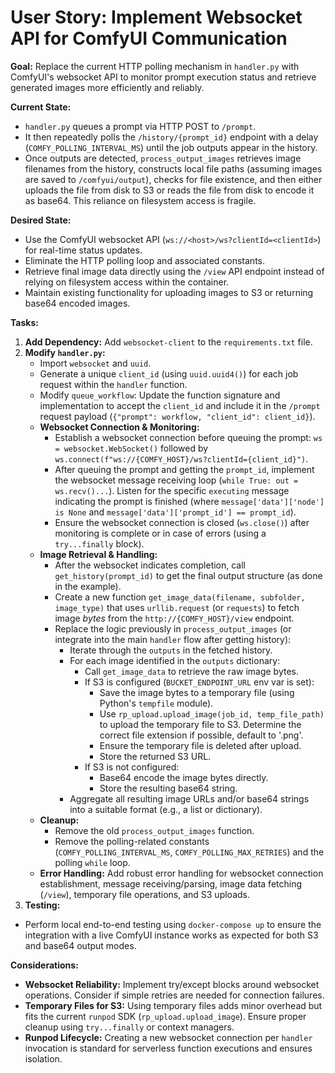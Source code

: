 # User Story: Implement Websocket API for ComfyUI Communication

**Goal:** Replace the current HTTP polling mechanism in `handler.py` with ComfyUI's websocket API to monitor prompt execution status and retrieve generated images more efficiently and reliably.

**Current State:**

- `handler.py` queues a prompt via HTTP POST to `/prompt`.
- It then repeatedly polls the `/history/{prompt_id}` endpoint with a delay (`COMFY_POLLING_INTERVAL_MS`) until the job outputs appear in the history.
- Once outputs are detected, `process_output_images` retrieves image filenames from the history, constructs local file paths (assuming images are saved to `/comfyui/output`), checks for file existence, and then either uploads the file from disk to S3 or reads the file from disk to encode it as base64. This reliance on filesystem access is fragile.

**Desired State:**

- Use the ComfyUI websocket API (`ws://<host>/ws?clientId=<clientId>`) for real-time status updates.
- Eliminate the HTTP polling loop and associated constants.
- Retrieve final image data directly using the `/view` API endpoint instead of relying on filesystem access within the container.
- Maintain existing functionality for uploading images to S3 or returning base64 encoded images.

**Tasks:**

1.  **Add Dependency:** Add `websocket-client` to the `requirements.txt` file.
2.  **Modify `handler.py`:**
    - Import `websocket` and `uuid`.
    - Generate a unique `client_id` (using `uuid.uuid4()`) for each job request within the `handler` function.
    - Modify `queue_workflow`: Update the function signature and implementation to accept the `client_id` and include it in the `/prompt` request payload (`{"prompt": workflow, "client_id": client_id}`).
    - **Websocket Connection & Monitoring:**
      - Establish a websocket connection before queuing the prompt: `ws = websocket.WebSocket()` followed by `ws.connect(f"ws://{COMFY_HOST}/ws?clientId={client_id}")`.
      - After queuing the prompt and getting the `prompt_id`, implement the websocket message receiving loop (`while True: out = ws.recv()...`). Listen for the specific `executing` message indicating the prompt is finished (where `message['data']['node'] is None` and `message['data']['prompt_id'] == prompt_id`).
      - Ensure the websocket connection is closed (`ws.close()`) after monitoring is complete or in case of errors (using a `try...finally` block).
    - **Image Retrieval & Handling:**
      - After the websocket indicates completion, call `get_history(prompt_id)` to get the final output structure (as done in the example).
      - Create a new function `get_image_data(filename, subfolder, image_type)` that uses `urllib.request` (or `requests`) to fetch image _bytes_ from the `http://{COMFY_HOST}/view` endpoint.
      - Replace the logic previously in `process_output_images` (or integrate into the main `handler` flow after getting history):
        - Iterate through the `outputs` in the fetched history.
        - For each image identified in the `outputs` dictionary:
          - Call `get_image_data` to retrieve the raw image bytes.
          - If S3 is configured (`BUCKET_ENDPOINT_URL` env var is set):
            - Save the image bytes to a temporary file (using Python's `tempfile` module).
            - Use `rp_upload.upload_image(job_id, temp_file_path)` to upload the temporary file to S3. Determine the correct file extension if possible, default to '.png'.
            - Ensure the temporary file is deleted after upload.
            - Store the returned S3 URL.
          - If S3 is not configured:
            - Base64 encode the image bytes directly.
            - Store the resulting base64 string.
        - Aggregate all resulting image URLs and/or base64 strings into a suitable format (e.g., a list or dictionary).
    - **Cleanup:**
      - Remove the old `process_output_images` function.
      - Remove the polling-related constants (`COMFY_POLLING_INTERVAL_MS`, `COMFY_POLLING_MAX_RETRIES`) and the polling `while` loop.
    - **Error Handling:** Add robust error handling for websocket connection establishment, message receiving/parsing, image data fetching (`/view`), temporary file operations, and S3 uploads.
3.  **Testing:**
- Perform local end-to-end testing using `docker-compose up` to ensure the integration with a live ComfyUI instance works as expected for both S3 and base64 output modes.

**Considerations:**

- **Websocket Reliability:** Implement try/except blocks around websocket operations. Consider if simple retries are needed for connection failures.
- **Temporary Files for S3:** Using temporary files adds minor overhead but fits the current `runpod` SDK (`rp_upload.upload_image`). Ensure proper cleanup using `try...finally` or context managers.
- **Runpod Lifecycle:** Creating a new websocket connection per `handler` invocation is standard for serverless function executions and ensures isolation.
